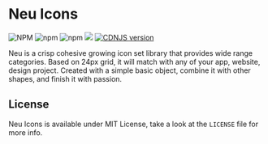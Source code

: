# Neu Icons

![NPM](https://img.shields.io/npm/l/neuicons) ![npm](https://img.shields.io/npm/dm/neuicons) ![npm](https://img.shields.io/npm/v/neuicons) [![](https://data.jsdelivr.com/v1/package/npm/neuicons/badge)](https://www.jsdelivr.com/package/npm/neuicons) <a href="ko-fi.com/roywj" rel="nofollow"><img src="https://camo.githubusercontent.com/e52b9ab3e34ceb6e4b24c36abee028aea4d82d3e/68747470733a2f2f696d672e736869656c64732e696f2f63646e6a732f762f666561746865722d69636f6e732e7376673f7374796c653d666c61742d737175617265" alt="CDNJS version" data-canonical-src="https://img.shields.io/badge/Support%20me%20on-Ko--fi-red" style="max-width:100%;"></a>

Neu is a crisp cohesive growing icon set library that provides wide range categories. Based on 24px grid, it will match with any of your app, website, design project. Created with a simple basic object, combine it with other shapes, and finish it with passion.

## License
Neu Icons is available under MIT License, take a look at the `LICENSE` file for more info.
